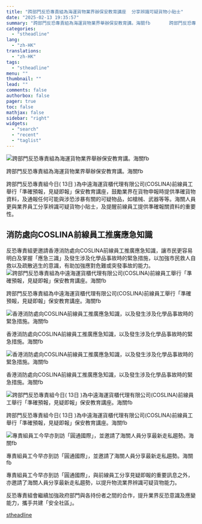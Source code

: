 ```yaml
---
title: "跨部門反恐專責組為海運貨物業界辦保安教育講座  分享辨識可疑貨物小貼士"
date: "2025-02-13 19:35:57"
summary: "跨部門反恐專責組為海運貨物業界舉辦保安教育講。海關fb       跨部門反恐專責組今日( ..."
categories:
  - "stheadline"
lang:
  - "zh-HK"
translations:
  - "zh-HK"
tags:
  - "stheadline"
menu: ""
thumbnail: ""
lead: ""
comments: false
authorbox: false
pager: true
toc: false
mathjax: false
sidebar: "right"
widgets:
  - "search"
  - "recent"
  - "taglist"
---
```


![跨部門反恐專責組為海運貨物業界舉辦保安教育講。海關fb](https://image.stheadline.com/f/680p0/0x0/100/none/718bd2712add7959ca283ecdd7d91d7c/stheadline/inewsmedia/20250213/_2025021319244133617.jpg)

跨部門反恐專責組為海運貨物業界舉辦保安教育講。海關fb




跨部門反恐專責組今日( 13日 )為中遠海運貨櫃代理有限公司(COSLINA)前線員工舉行「準確預報，見疑即報」保安教育講座，鼓勵業界在貨物申報時提供準確貨物資料，及通報任何可能與涉恐涉暴有關的可疑物品，如槍械、武器等等。海關人員更與業界員工分享辨識可疑貨物小貼士，及提醒前線員工提供準確報關資料的重要性。

消防處向COSLINA前線員工推廣應急知識
---------------------

反恐專責組更邀請香港消防處向COSLINA前線員工推廣應急知識，讓市民更容易明白及掌握「應急三識」及發生涉及化學品事故時的緊急措施，以加強市民救人自救以及疏散逃生的意識，有助加強應對危難或突發事故的能力。
 ![跨部門反恐專責組為中遠海運貨櫃代理有限公司(COSLINA)前線員工舉行「準確預報，見疑即報」保安教育講座。海關fb](https://image.hkhl.hk/f/1024p0/0x0/100/none/c901f294701d88b7ba2123048c59a5ee/2025-02/476997837_645302548043063_6719929748529201179_n_0.jpg)


跨部門反恐專責組為中遠海運貨櫃代理有限公司(COSLINA)前線員工舉行「準確預報，見疑即報」保安教育講座。海關fb



 ![香港消防處向COSLINA前線員工推廣應急知識，以及發生涉及化學品事故時的緊急措施。海關fb](https://image.hkhl.hk/f/1024p0/0x0/100/none/a38fb442e8aa8575f9fbc355ca8d3f19/2025-02/476839059_645302661376385_1473304900491571783_n.jpg)


香港消防處向COSLINA前線員工推廣應急知識，以及發生涉及化學品事故時的緊急措施。海關fb



 ![香港消防處向COSLINA前線員工推廣應急知識，以及發生涉及化學品事故時的緊急措施。海關fb](https://image.hkhl.hk/f/1024p0/0x0/100/none/c17aa122a8b8aaab4e0fa06929de228b/2025-02/477031299_645302658043052_3766103143845063816_n.jpg)


香港消防處向COSLINA前線員工推廣應急知識，以及發生涉及化學品事故時的緊急措施。海關fb



 ![跨部門反恐專責組今日( 13日 )為中遠海運貨櫃代理有限公司(COSLINA)前線員工舉行「準確預報，見疑即報」保安教育講座。海關fb](https://image.hkhl.hk/f/1024p0/0x0/100/none/24ebc4be47fff6132c290c9ba1b4032c/2025-02/476885987_645302634709721_750361418732485109_n.jpg)


跨部門反恐專責組今日( 13日 )為中遠海運貨櫃代理有限公司(COSLINA)前線員工舉行「準確預報，見疑即報」保安教育講座。海關fb



 ![專責組員工今早亦到訪「圓通國際」，並邀請了海關人員分享最新走私趨勢。海關fb](https://image.hkhl.hk/f/1024p0/0x0/100/none/3079c8ac8dcb2c79000fec73c1e6ee6a/2025-02/477445898_645302594709725_8374138627144310814_n.jpg)


專責組員工今早亦到訪「圓通國際」，並邀請了海關人員分享最新走私趨勢。海關fb




專責組員工今早亦到訪「圓通國際」，與前線員工分享見疑即報的重要訊息之外，亦邀請了海關人員分享最新走私趨勢，以提升物流業界辨識可疑貨物能力。

反恐專責組會繼續加強政府部門與各持份者之間的合作，提升業界反恐意識及應變能力，攜手共建「安全社區」。

[stheadline](https://std.stheadline.com/realtime/article/2052631/即時-港聞-跨部門反恐專責組為海運貨物業界辦保安教育講座-分享辨識可疑貨物小貼士)
